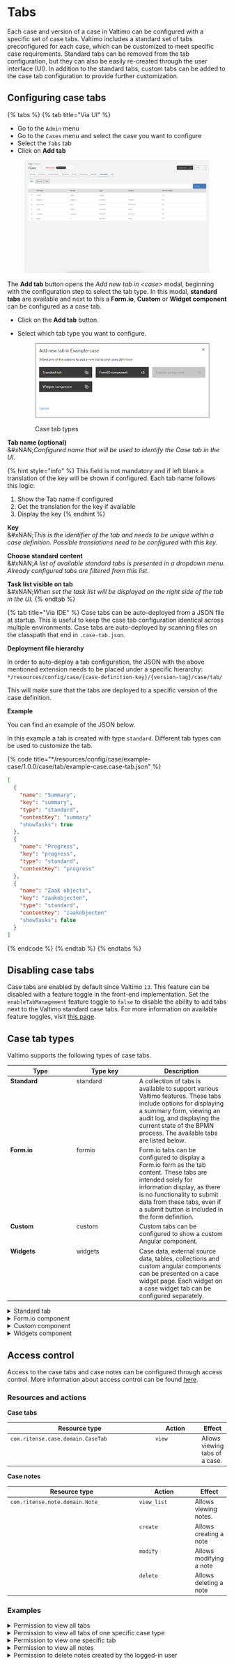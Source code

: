 # Tabs

Each case and version of a case in Valtimo can be configured with a specific set of case tabs. Valtimo includes a standard set of tabs preconfigured for each case, which can be customized to meet specific case requirements. Standard tabs can be removed from the tab configuration, but they can also be easily re-created through the user interface (UI). In addition to the standard tabs, custom tabs can be added to the case tab configuration to provide further customization.

## Configuring case tabs

{% tabs %}
{% tab title="Via UI" %}
* Go to the `Admin` menu
* Go to the `Cases` menu and select the case you want to configure
* Select the `Tabs` tab
* Click on **Add tab**

<figure><img src="../../../../.gitbook/assets/case-detail-tabs.png" alt=""><figcaption></figcaption></figure>

The **Add tab** button opens the _Add new tab in \<case>_ modal, beginning with the configuration step to select the tab type. In this modal, **standard tabs** are available and next to this a **Form.io**, **Custom** or **Widget component** can be configured as a case tab.

* Click on the **Add tab** button.
*   Select which tab type you want to configure.

    <figure><img src="../../../../.gitbook/assets/image (2).png" alt=""><figcaption><p>Case tab types</p></figcaption></figure>

**Tab name (optional)**\
\&#xNAN;_Configured name that will be used to identify the Case tab in the UI._

{% hint style="info" %}
This field is not mandatory and if left blank a translation of the key will be shown if configured. Each tab name follows this logic:

1. Show the Tab name if configured
2. Get the translation for the key if available
3. Display the key
{% endhint %}

**Key**\
\&#xNAN;_This is the identifier of the tab and needs to be unique within a case definition. Possible translations need to be configured with this key._

**Choose standard content**\
\&#xNAN;_A list of available standard tabs is presented in a dropdown menu. Already configured tabs are filtered from this list._

**Task list visible on tab**\
\&#xNAN;_When set the task list will be displayed on the right side of the tab in the UI._
{% endtab %}

{% tab title="Via IDE" %}
Case tabs can be auto-deployed from a JSON file at startup. This is useful to keep the case tab configuration identical across multiple environments. Case tabs are auto-deployed by scanning files on the classpath that end in `.case-tab.json`.

**Deployment file hierarchy**

In order to auto-deploy a tab configuration, the JSON with the above mentioned extension needs to be placed under a specific hierarchy: `*/resources/config/case/{case-definition-key}/{version-tag}/case/tab/`

This will make sure that the tabs are deployed to a specific version of the case definition.

**Example**

You can find an example of the JSON below.

In this example a tab is created with type `standard`. Different tab types can be used to customize the tab.

{% code title="*/resources/config/case/example-case/1.0.0/case/tab/example-case.case-tab.json" %}
```json
[
  {
    "name": "Summary",
    "key": "summary",
    "type": "standard",
    "contentKey": "summary"
    "showTasks": true
  },
  {
    "name": "Progress",
    "key": "progress",
    "type": "standard",
    "contentKey": "progress"
  },
  {
    "name": "Zaak objects",
    "key": "zaakobjecten",
    "type": "standard",
    "contentKey": "zaakobjecten"
    "showTasks": false
  }
]
```
{% endcode %}
{% endtab %}
{% endtabs %}

## Disabling case tabs

Case tabs are enabled by default since Valtimo `13`. This feature can be disabled with a feature toggle in the front-end implementation. Set the `enableTabManagement` feature toggle to `false` to disable the ability to add tabs next to the Valtimo standard case tabs. For more information on available feature toggles, visit [this page](../../../../running-valtimo/application-configuration/feature-toggles.md).

## Case tab types

Valtimo supports the following types of case tabs.

<table><thead><tr><th width="138" valign="top">Type</th><th width="130" valign="top">Type key</th><th valign="top">Description</th></tr></thead><tbody><tr><td valign="top"><strong>Standard</strong></td><td valign="top">standard</td><td valign="top">A collection of tabs is available to support various Valtimo features. These tabs include options for displaying a summary form, viewing an audit log, and displaying the current state of the BPMN process. The available tabs are listed below.</td></tr><tr><td valign="top"><strong>Form.io</strong></td><td valign="top">formio</td><td valign="top">Form.io tabs can be configured to display a Form.io form as the tab content. These tabs are intended solely for information display, as there is no functionality to submit data from these tabs, even if a submit button is included in the form definition.</td></tr><tr><td valign="top"><strong>Custom</strong></td><td valign="top">custom</td><td valign="top">Custom tabs can be configured to show a custom Angular component.</td></tr><tr><td valign="top"><strong>Widgets</strong></td><td valign="top">widgets</td><td valign="top">Case data, external source data, tables, collections and custom angular components can be presented on a case widget page. Each widget on a case widget tab can be configured separately.</td></tr></tbody></table>

<details>

<summary>Standard tab</summary>

The standard tab option is only available if all standard tabs have not yet been added to the case. When all standard tabs are already included in a case definition, this option will appear grayed out. In the modal to configure a standard tab, a dropdown menu displays the available standard tabs for selection and configuration.

<figure><img src="../../../../.gitbook/assets/image (3).png" alt=""><figcaption><p>Selectable standard case tabs</p></figcaption></figure>

The following tabs are created by default for each new case in Valtimo. These case tabs are standard across all Valtimo editions; however, additional standard tabs may be available depending on the specific edition. Standard tabs can be deleted as needed, as they can be easily re-added using the **Add tab** button.

#### Valtimo standard tabs

<table><thead><tr><th width="169.79296875" valign="top">Tab</th><th valign="top">Description</th></tr></thead><tbody><tr><td valign="top"><strong>Summary</strong></td><td valign="top">Displays case specific data from the case JSON document or external data sources. This page links to a specific Form.io form with the name <code>&#x3C;caseDefinitionKey>.summary</code></td></tr><tr><td valign="top"><strong>Progress</strong></td><td valign="top">Shows the current state of any active process and the history of all processes that have been executed while handling the case</td></tr><tr><td valign="top"><strong>Audit</strong></td><td valign="top">Shows a log of all performed case actions. Information on who did what and when was that action done is logged and displayed on this tab.</td></tr><tr><td valign="top"><strong>Documents</strong></td><td valign="top">Displays all files that where generated or uploaded while handling the case.</td></tr><tr><td valign="top"><strong>Notes</strong></td><td valign="top">Allows case handlers to leave case specific comments for internal use.</td></tr></tbody></table>

#### GZAC edition additional tabs

<table><thead><tr><th width="169.99609375" valign="top">Tab</th><th valign="top">Description</th></tr></thead><tbody><tr><td valign="top"><strong>Case objects</strong></td><td valign="top">Lists all JSON objects that are linked to the "Zaak" that is connected to the case. A "Zaak" can be created in "OpenZaak" and linked to the GZAC case. Objects connected to this "Zaak" are displayed on this tab.</td></tr></tbody></table>

</details>

<details>

<summary>Form.io component</summary>

This case tab type makes it possible to select any Form.io form within the implementation. Configurable options are exactly the same as for a standard tab except for selecting the component. Now a dropdown menu is shown with all available Form.io forms that exists within the implementation.

</details>

<details>

<summary>Custom component</summary>

The Custom component button gives access to the available custom components within the Valtimo implementation. Custom components need to be added to the codebase via plugins or implementation specific code. Once added to the codebase these will become available in this modal to configure as a tab.

</details>

<details>

<summary>Widgets component</summary>

The widgets component makes it possible to configure a case tab with widgets that can be configured via the UI. Multiple widget types are available to present case data. When a widgets component is selected only the **Tab name**, **Key** and **task list visibility** can be configured for the tab.

{% hint style="info" %}
When a widgets component tab is added the tab will be listed as a configured tab. Normally when an item in the list is clicked the tab configuration modal opens. A widget type tab however opens the widget configuration when clicked. Tab configuration is still available by clicking the 3-dotted (kebab) menu on the far right of each item in the list and click `Edit`.
{% endhint %}

Below a screenshot of the widget configuration UI for a newly created widgets tab. This page opens when a widget type tab is clicked on the tab configuration page.

For widget configuration, check [this page](widgets.md).

<figure><img src="../../../../.gitbook/assets/image (8).png" alt=""><figcaption><p>Widget configuration UI</p></figcaption></figure>

</details>

## Access control

Access to the case tabs and case notes can be configured through access control. More information about access control can be found [here](https://docs.valtimo.nl/features/access-control).

### Resources and actions

**Case tabs**

<table><thead><tr><th width="357" valign="top">Resource type</th><th width="111" valign="top">Action</th><th valign="top">Effect</th></tr></thead><tbody><tr><td valign="top"><code>com.ritense.case.domain.CaseTab</code></td><td valign="top"><code>view</code></td><td valign="top">Allows viewing tabs of a case.</td></tr></tbody></table>

**Case notes**

<table><thead><tr><th width="329" valign="top">Resource type</th><th width="143" valign="top">Action</th><th valign="top">Effect</th></tr></thead><tbody><tr><td valign="top"><code>com.ritense.note.domain.Note</code></td><td valign="top"><code>view_list</code></td><td valign="top">Allows viewing notes.</td></tr><tr><td valign="top"></td><td valign="top"><code>create</code></td><td valign="top">Allows creating a note</td></tr><tr><td valign="top"></td><td valign="top"><code>modify</code></td><td valign="top">Allows modifying a note</td></tr><tr><td valign="top"></td><td valign="top"><code>delete</code></td><td valign="top">Allows deleting a note</td></tr></tbody></table>

### Examples

<details>

<summary>Permission to view all tabs</summary>

<pre class="language-json" data-overflow="wrap"><code class="lang-json">{
<strong>    "resourceType": "com.ritense.case.domain.CaseTab",
</strong>    "action": "view",
    "conditions": []
}
</code></pre>

</details>

<details>

<summary>Permission to view all tabs of one specific case type</summary>

{% code overflow="wrap" %}
```json
{
   "resourceType": "com.ritense.case.domain.CaseTab",
   "action": "view",
   "conditions": [
      {
         "type": "field",
         "field": "id.caseDefinitionId.key",
         "operator": "==",
         "value": "evenementenvergunning"
      }
   ]
}
```
{% endcode %}

</details>

<details>

<summary>Permission to view one specific tab</summary>

{% code overflow="wrap" %}
```json
{
   "resourceType": "com.ritense.case.domain.CaseTab",
   "action": "view",
   "conditions": [
      {
         "type": "field",
         "field": "id.key",
         "operator": "==",
         "value": "summary"
      }
   ]
}
```
{% endcode %}

</details>

<details>

<summary>Permission to view all notes</summary>

<pre class="language-json" data-overflow="wrap"><code class="lang-json">{
<strong>    "resourceType": "com.ritense.note.domain.Note",
</strong>    "action": "view_list",
    "conditions": []
}
</code></pre>

</details>

<details>

<summary>Permission to delete notes created by the logged-in user</summary>

{% code overflow="wrap" %}
```json
{
   "resourceType": "com.ritense.note.domain.Note",
   "action": "delete",
   "conditions": [
      {
         "type": "field",
         "field": "createdByUserId",
         "operator": "==",
         "value": "${currentUsername}"
      }
   ]
}
```
{% endcode %}

</details>
